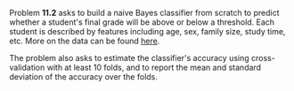 Problem **11.2** asks to build a naive Bayes classifier from scratch to predict whether a student's final grade will be above or below a threshold. Each student is described by features including age, sex, family size, study time, etc. More on the data can be found [here](https://archive.ics.uci.edu/ml/datasets/Student+Performance). 

The problem also asks to estimate the classifier's accuracy using cross-validation with at least 10 folds, and to report the mean and standard deviation of the accuracy over the folds.